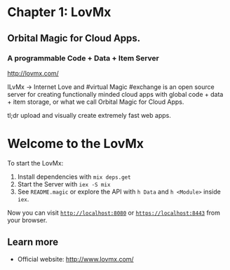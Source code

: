 # Chapter 1: LovMx
## Orbital Magic for Cloud Apps.
### A programmable Code + Data + Item Server

http://lovmx.com/

ILvMx &rarr; Internet Love and #virtual Magic #exchange
is an open source server for creating functionally minded
cloud apps with global code + data + item storage, or
what we call Orbital Magic for Cloud Apps.

tl;dr upload and visually create extremely fast web apps.

# Welcome to the LovMx

To start the LovMx:

  1. Install dependencies with `mix deps.get`
  2. Start the Server with `iex -S mix`
  3. See `README.magic` or explore the API with `h Data` and `h <Module>` inside `iex`.

Now you can visit
  [`http://localhost:8080`](http://localhost:8080) or
  [`https://localhost:8443`](https://localhost:8443)
  from your browser.

## Learn more

  * Official website: http://www.lovmx.com/